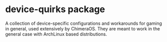 # device-quirks package
A collection of device-specific configurations and workarounds for gaming in general, used extensively by ChimeraOS. They are meant to work in the general case with ArchLinux based distributions.
